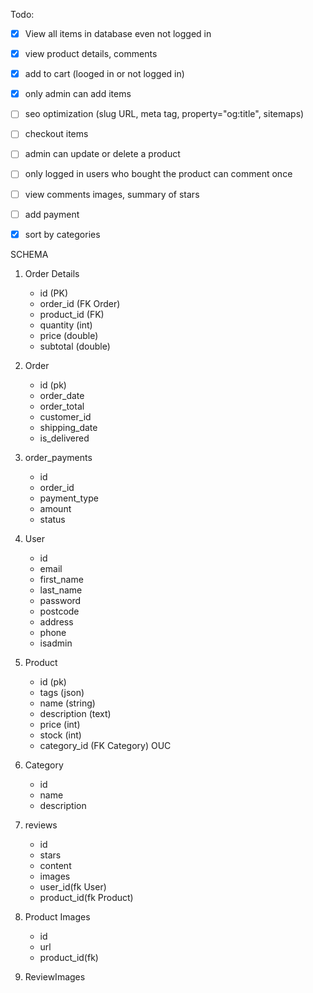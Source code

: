 Todo:

- [x] View all items in database even not logged in
- [x] view product details, comments
- [x] add to cart (looged in or not logged in)
- [x] only admin can add items
- [ ] seo optimization (slug URL, meta tag, property="og:title", sitemaps)
- [ ] checkout items
- [ ] admin can update or delete a product
- [ ] only logged in users who bought the product can comment once
- [ ] view comments images, summary of stars
- [ ] add payment
- [x] sort by categories


SCHEMA

1. Order Details
    - id (PK)
    - order_id (FK Order) 
    - product_id (FK) 
    - quantity (int)  
    - price (double) 
    - subtotal (double) 
    
2. Order
    - id (pk)
    - order_date
    - order_total
    - customer_id
    - shipping_date
    - is_delivered

3. order_payments
    - id
    - order_id
    - payment_type
    - amount
    - status

4. User
    - id
    - email
    - first_name
    - last_name
    - password
    - postcode
    - address
    - phone
    - isadmin

5. Product 
    - id (pk)
    - tags (json)
    - name (string)
    - description (text)
    - price (int)
    - stock (int)
    - category_id (FK Category) OUC

6. Category
    - id 
    - name
    - description

7. reviews
    - id
    - stars
    - content
    - images
    - user_id(fk User)
    - product_id(fk Product)

8. Product Images
    - id
    - url
    - product_id(fk)
    
9. ReviewImages